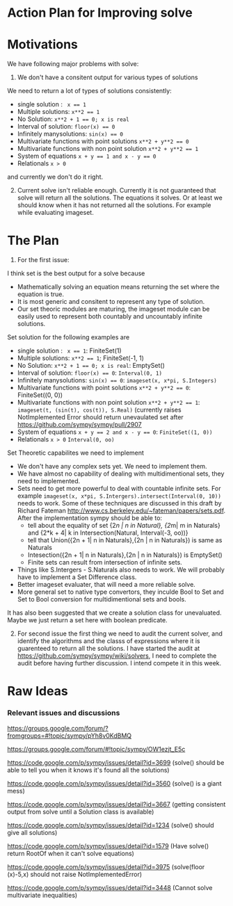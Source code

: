 Action Plan for Improving solve
===============================

# Motivations



We have following major problems with solve:

1. We don't have a consitent output for various types of solutions

We need to return a lot of types of solutions consistently:
* single solution : ` x == 1`
* Multiple solutions: `x**2 == 1`
* No Solution: `x**2 + 1 == 0; x is real`
* Interval of solution: `floor(x) == 0`
* Infinitely manysolutions: `sin(x) == 0`
* Multivariate functions with point solutions `x**2 + y**2 == 0`
* Multivariate functions with non point solution `x**2 + y**2 == 1`
* System of equations `x + y == 1 and x - y == 0`
* Relationals `x > 0`

and currently we don't do it right.

2. Current solve isn't reliable enough. Currently it is not guaranteed that solve will
   return all the solutions. The equations it solves. Or at least we should know when
   it has not returned all the solutions. For example while evaluating imageset.


# The Plan

1. For the first issue:

I think set is the best output for a solve because
* Mathematically solving an equation means returning the set where the equation
  is true.
* It is most generic and consitent to represent any type of solution.
* Our set theoric modules are maturing, the imageset module can be easily used
  to represent both countably and uncountably infinite solutions.

Set solution for the following examples are
- single solution : ` x == 1`: FiniteSet(1)
- Multiple solutions: `x**2 == 1`; FiniteSet(-1, 1)
- No Solution: `x**2 + 1 == 0; x is real`: EmptySet()
- Interval of solution: `floor(x) == 0`: `Interval(0, 1)`
- Infinitely manysolutions: `sin(x) == 0`: `imageset(x, x*pi, S.Integers)`
- Multivariate functions with point solutions `x**2 + y**2 == 0`: FiniteSet((0, 0))
- Multivariate functions with non point solution `x**2 + y**2 == 1`:
  `imageset(t, (sin(t), cos(t)), S.Real)` (currently raises NotImplemented
  Error should return unevaulated set after https://github.com/sympy/sympy/pull/2907
- System of equations `x + y == 2 and x - y == 0`: `FiniteSet((1, 0))`
- Relationals `x > 0` `Interval(0, oo)`

Set Theoretic capabilites we need to implement
- We don't have any complex sets yet. We need to implement them.
- We have almost no capability of dealing with multidimentional sets, they
  need to implemented.
- Sets need to get more powerful to deal with countable infinite sets. For
  example `imageset(x, x*pi, S.Intergers).intersect(Interval(0, 10))` needs to
  work. Some of these techniques are discussed in this draft by Richard Fateman http://www.cs.berkeley.edu/~fateman/papers/sets.pdf. After the implementation sympy should be able to:
    * tell about the equality of set {2*n | n in Natural}, {2*m| m in Naturals}
      and {2*k + 4| k in Intersection(Natural, Interval(-3, oo))}
    * tell that Union({2n + 1| n in Naturals},{2n | n in Naturals}) is same as
      Naturals
    * Intesection({2n + 1| n in Naturals},{2n | n in Naturals}) is EmptySet()
    * Finite sets can result from intersection of infinite sets.
- Things like S.Intergers - S.Naturals also needs to work. We will probably have to
  implement a Set Difference class.
- Better imageset evaluater, that will need a more reliable solve.
- More general set to native type convertors, they inculde Bool to Set and Set to Bool conversion
  for multidimentional sets and bools.

It has also been suggested that we create a solution class for unevaluated.
Maybe we just return a set here with boolean predicate.

2. For second issue the first thing we need to audit the current solver,
and identify the algorithms and the classs of expressions where it is
guarenteed to return all the solutions. I have started the audit at https://github.com/sympy/sympy/wiki/solvers, I need to complete the audit before having further discussion. I intend compete it in this week.


# Raw Ideas



### Relevant issues and discussions

https://groups.google.com/forum/?fromgroups=#!topic/sympy/pYh8v0KdBMQ

https://groups.google.com/forum/#!topic/sympy/OW1ezjt_E5c

https://code.google.com/p/sympy/issues/detail?id=3699 (solve() should be able to tell you when it knows it's found all the solutions)

https://code.google.com/p/sympy/issues/detail?id=3560 (solve() is a giant mess)

https://code.google.com/p/sympy/issues/detail?id=3667 (getting consistent output from solve until a Solution class is available)

https://code.google.com/p/sympy/issues/detail?id=1234 (solve() should give all solutions)

https://code.google.com/p/sympy/issues/detail?id=1579 (Have solve() return RootOf when it can't solve equations)

https://code.google.com/p/sympy/issues/detail?id=3975 (solve(floor (x)-5,x) should not raise NotImplementedError)

https://code.google.com/p/sympy/issues/detail?id=3448 (Cannot solve multivariate inequalities)
